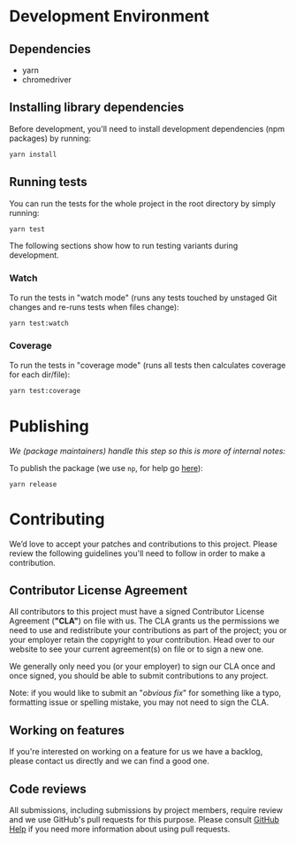 # Development Environment

## Dependencies

* yarn
* chromedriver


## Installing library dependencies

Before development, you'll need to install development dependencies (npm packages) by running:

```bash
yarn install
```

## Running tests

You can run the tests for the whole project in the root directory by simply running:

```bash
yarn test
```

The following sections show how to run testing variants during development.

### Watch

To run the tests in "watch mode" (runs any tests touched by unstaged Git changes and re-runs tests when files change):
```bash
yarn test:watch
```

### Coverage

To run the tests in "coverage mode" (runs all tests then calculates coverage for each dir/file):
```bash
yarn test:coverage
```

# Publishing

_We (package maintainers) handle this step so this is more of internal notes:_

To publish the package (we use ```np```, for help go [here](https://github.com/sindresorhus/np)):

```shell
yarn release
```

# Contributing

We’d love to accept your patches and contributions to this project. Please review the following guidelines you'll need to follow in order to make a contribution.

## Contributor License Agreement

All contributors to this project must have a signed Contributor License Agreement (**"CLA"**) on file with us. The CLA grants us the permissions we need to use and redistribute your contributions as part of the project; you or your employer retain the copyright to your contribution. Head over to our website to see your current agreement(s) on file or to sign a new one.

We generally only need you (or your employer) to sign our CLA once and once signed, you should be able to submit contributions to any project.

Note: if you would like to submit an "_obvious fix_" for something like a typo, formatting issue or spelling mistake, you may not need to sign the CLA.

## Working on features

If you're interested on working on a feature for us we have a backlog, please contact us directly and we can find a good one.

## Code reviews

All submissions, including submissions by project members, require review and we use GitHub's pull requests for this purpose. Please consult [GitHub Help](https://help.github.com/articles/about-pull-requests/) if you need more information about using pull requests.
